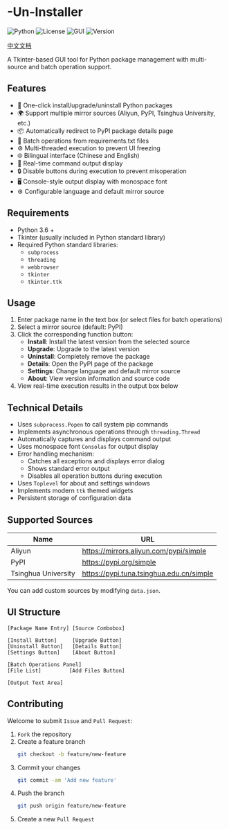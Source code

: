 # -Un-Installer

![Python](https://img.shields.io/badge/Python-3.6%2B-blue?logo=python)
![License](https://img.shields.io/badge/License-Apache--2.0-green)
![GUI](https://img.shields.io/badge/GUI-Tkinter-orange)
![Version](https://img.shields.io/badge/Version-0.7.0-lightgrey)

[中文文档](README_CN.md)

A Tkinter-based GUI tool for Python package management with multi-source and batch operation support.

## Features

- 🚀 One-click install/upgrade/uninstall Python packages
- 🌍 Support multiple mirror sources (Aliyun, PyPI, Tsinghua University, etc.)
- 📦 Automatically redirect to PyPI package details page
- 📁 Batch operations from requirements.txt files
- ⚙️ Multi-threaded execution to prevent UI freezing
- 🌐 Bilingual interface (Chinese and English)
- 📜 Real-time command output display
- 🔒 Disable buttons during execution to prevent misoperation
- 🖥️ Console-style output display with monospace font
- ⚙️ Configurable language and default mirror source

## Requirements

- Python 3.6 +
- Tkinter (usually included in Python standard library)
- Required Python standard libraries:
  - `subprocess`
  - `threading`
  - `webbrowser`
  - `tkinter`
  - `tkinter.ttk`

## Usage

1. Enter package name in the text box (or select files for batch operations)
2. Select a mirror source (default: PyPI)
3. Click the corresponding function button:
   - **Install**: Install the latest version from the selected source
   - **Upgrade**: Upgrade to the latest version
   - **Uninstall**: Completely remove the package
   - **Details**: Open the PyPI page of the package
   - **Settings**: Change language and default mirror source
   - **About**: View version information and source code
4. View real-time execution results in the output box below

## Technical Details

- Uses `subprocess.Popen` to call system pip commands
- Implements asynchronous operations through `threading.Thread`
- Automatically captures and displays command output
- Uses monospace font `Consolas` for output display
- Error handling mechanism:
  - Catches all exceptions and displays error dialog
  - Shows standard error output
  - Disables all operation buttons during execution
- Uses `Toplevel` for about and settings windows
- Implements modern `ttk` themed widgets
- Persistent storage of configuration data

## Supported Sources

| Name                | URL                                      |
|---------------------|------------------------------------------|
| Aliyun             | https://mirrors.aliyun.com/pypi/simple   |
| PyPI               | https://pypi.org/simple                  |
| Tsinghua University| https://pypi.tuna.tsinghua.edu.cn/simple |

You can add custom sources by modifying `data.json`.

## UI Structure

```
[Package Name Entry] [Source Combobox]

[Install Button]     [Upgrade Button]
[Uninstall Button]   [Details Button]
[Settings Button]    [About Button]

[Batch Operations Panel]
[File List]         [Add Files Button]

[Output Text Area]
```

## Contributing

Welcome to submit `Issue` and `Pull Request`:

1. `Fork` the repository
2. Create a feature branch 
    ```bash
    git checkout -b feature/new-feature
    ```
3. Commit your changes
    ```bash
    git commit -am 'Add new feature'
    ```
4. Push the branch
    ```bash
    git push origin feature/new-feature
    ```
5. Create a new `Pull Request`
